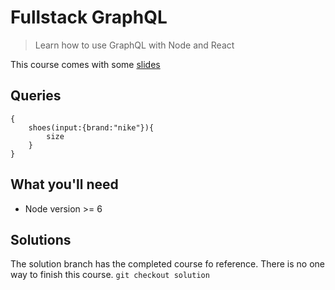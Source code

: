 # Fullstack GraphQL
> Learn how to use GraphQL with Node and React

This course comes with some [slides](https://docs.google.com/presentation/d/1IrGA4PtUEZPVDTBg5_WCMmUapElbFBgLwfSBAp8ft1g/edit?usp=sharing)


## Queries

```gql
{
    shoes(input:{brand:"nike"}){
        size
    }
}
```

## What you'll need
* Node version >= 6

## Solutions
The solution branch has the completed course fo reference. There is no one way to finish this course.
`git checkout solution`

